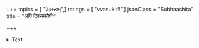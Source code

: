 +++
topics = [ "प्रेयस्त्वम्",]
ratings = [ "vvasuki:5",]
jsonClass = "Subhaashita"
title = "अपि दिवसमनैषीः"

+++

<details><summary>Text</summary>

अपि दिवसमनैषीः पद्मिनीसद्मनिस्थो  
रजनिषु निरतोऽभूः कैरविण्यां रमण्याम्।  
कथय कथय भृङ्ग स्वच्छभावेन तावत्  
किमधिकसुखमैषीरत्र* वा तत्र वेति॥
</details>
